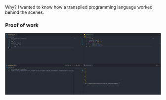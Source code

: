 Why? I wanted to know how a transpiled programming language worked behind the scenes.

### Proof of work

![alt text](proof_of_work.png)
